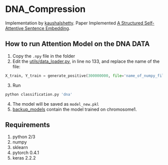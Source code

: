 # DNA_Compression

Implementation by [kaushalshetty](https://github.com/kaushalshetty/Structured-Self-Attention).
Paper Implemented [A Structured Self-Attentive Sentence Embedding](https://arxiv.org/abs/1703.03130).

## How to run Attention Model on the DNA DATA
1. Copy the `.npy` file in the folder
2. Edit the [utils/data_loader.py](utils/data_loader.py), in line no 133, and replace the name of the file:
```python
X_train, Y_train = generate_positive(300000000, file='name_of_numpy_file.npy', length=max_len, stride=1, full=True)
```

3. Run 
```python 
python classification.py 'dna'
```
4. The model will be saved as `model_new.pkl`
5. [backup_models](backup_models/) contain the model trained on chromosome1.

## Requirements
1. python 2/3
2. numpy
3. sklearn
4. pytorch 0.4.1
5. keras 2.2.2